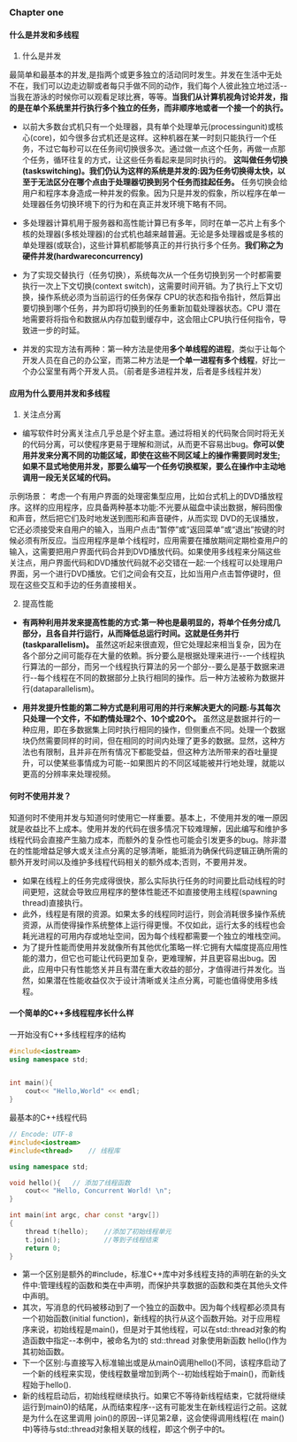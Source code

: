 ### Chapter one 

#### 什么是并发和多线程
1. 什么是并发

最简单和最基本的并发,是指两个或更多独立的活动同时发生。并发在生活中无处不在，我们可以边走边聊或者每只手做不同的动作，我们每个人彼此独立地过活--当我在游泳的时候你可以观看足球比赛，等等。**当我们从计算机视角讨论并发，指的是在单个系统里并行执行多个独立的任务，而非顺序地或者一个接一个的执行。** 

- 以前大多数台式机只有一个处理器，具有单个处理单元(processingunit)或核心(core)，如今很多台式机还是这样。这种机器在某一时刻只能执行一个任务，不过它每秒可以在任务间切换很多次。通过做一点这个任务，再做一点那个任务，循环往复的方式，让这些任务看起来是同时执行的。 **这叫做任务切换(taskswitching)。我们仍认为这样的系统是并发的:因为任务切换得太快，以至于无法区分在哪个点由于处理器切换到另个任务而挂起任务。** 任务切换会给用户和程序本身造成一种并发的假象。因为只是并发的假象，所以程序在单一处理器任务切换环境下的行为和在真正并发环境下略有不同。

- 多处理器计算机用于服务器和高性能计算已有多年，同时在单一芯片上有多个核的处理器(多核处理器)的台式机也越来越普遍。无论是多处理器或是多核的单处理器(或联合)，这些计算机都能够真正的并行执行多个任务。**我们称之为硬件并发(hardwareconcurrency)**

- 为了实现交替执行（任务切换），系统每次从一个任务切换到另一个时都需要执行一次上下文切换(context switch)，这需要时间开销。为了执行上下文切换，操作系统必须为当前运行的任务保存 CPU的状态和指令指针，然后算出要切换到哪个任务，并为即将切换到的任务重新加载处理器状态。CPU 潜在地需要将将指令和数据从内存加载到缓存中，这会阻止CPU执行任何指令，导致进一步的时延。

- 并发的实现方法有两种：第一种方法是使用**多个单线程的进程**，类似于让每个开发人员在自己的办公室，而第二种方法是**一个单一进程有多个线程**，好比一个办公室里有两个开发人员。（前者是多进程并发，后者是多线程并发）



#### 应用为什么要用并发和多线程

1. 关注点分离

- 编写软件时分离关注点几乎总是个好主意。通过将相关的代码聚合同时将无关的代码分离，可以使程序更易于理解和测试，从而更不容易出bug。**你可以使用并发来分离不同的功能区域，即使在这些不同区域上的操作需要同时发生;如果不显式地使用并发，那要么编写一个任务切换框架，要么在操作中主动地调用一段无关区域的代码。**

示例场景：
考虑一个有用户界面的处理密集型应用，比如台式机上的DVD播放程序。这样的应用程序，应具备两种基本功能:不光要从磁盘中读出数据，解码图像和声音，然后把它们及时地发送到图形和声音硬件，从而实现 DVD的无误播放，它还必须接受来自用户的输入，当用户点击“暂停”或“返回菜单”或“退出”按键的时候必须有所反应。当应用程序是单个线程时，应用需要在播放期间定期检查用户的输入，这需要把用户界面代码合并到DVD播放代码。如果使用多线程来分隔这些关注点，用户界面代码和DVD播放代码就不必交错在一起:一个线程可以处理用户界面，另一个进行DVD播放。它们之间会有交互，比如当用户点击暂停键时，但现在这些交互和手边的任务直接相关。

2. 提高性能

- **有两种利用并发来提高性能的方式:第一种也是最明显的，将单个任务分成几部分，且各自并行运行，从而降低总运行时间。这就是任务并行(taskparallelism)。** 虽然这听起来很直观，但它处理起来相当复杂，因为在各个部分之间可能存在大量的依赖。拆分要么是根据处理来进行--一个线程执行算法的一部分，而另一个线程执行算法的另一个部分--要么是基于数据来进行--每个线程在不同的数据部分上执行相同的操作。后一种方法被称为数据并行(dataparallelism)。

- **用并发提升性能的第二种方式是利用可用的并行来解决更大的问题:与其每次只处理一个文件，不如酌情处理2个、10个或20个。** 虽然这是数据并行的一种应用，即在多数据集上同时执行相同的操作，但侧重点不同。处理一个数据块仍然需要同样的时间，但在相同的时间内处理了更多的数据。显然，这种方法也有限制，且并非在所有情况下都能受益，但这种方法所带来的吞吐量提升，可以使某些事情成为可能--如果图片的不同区域能被并行地处理，就能以更高的分辨率来处理视频。



#### 何时不使用并发？

知道何时不使用并发与知道何时使用它一样重要。基本上，不使用并发的唯一原因就是收益比不上成本。使用并发的代码在很多情况下较难理解，因此编写和维护多线程代码会直接产生脑力成本，而额外的复杂性也可能会引发更多的bug。除非潜在的性能增益足够大或关注点分离的足够清晰，能抵消为确保代码逻辑正确所需的额外开发时间以及维护多线程代码相关的额外成本;否则，不要用并发。

- 如果在线程上的任务完成得很快，那么实际执行任务的时间要比启动线程的时间更短，这就会导致应用程序的整体性能还不如直接使用主线程(spawning thread)直接执行。
- 此外，线程是有限的资源。如果太多的线程同时运行，则会消耗很多操作系统资源，从而使得操作系统整体上运行得更慢。不仅如此，运行太多的线程也会耗光进程的可用内存或地址空间，因为每个线程都需要一个独立的堆栈空间。
- 为了提升性能而使用并发就像所有其他优化策略一样:它拥有大幅度提高应用性能的潜力，但它也可能让代码更加复杂，更难理解，并且更容易出bug。因此，应用中只有性能悠关并且有潜在重大收益的部分，才值得进行并发化。当然，如果潜在性能收益仅次于设计清晰或关注点分离，可能也值得使用多线程。

<!-- #### C++支持并发的一些历史
看不太懂说实话！
 -->



#### 一个简单的C++多线程程序长什么样

一开始没有C++多线程程序的结构
```cpp
#include<iostream>
using namespace std;


int main(){
    cout<< "Hello,World" << endl;
}
```


最基本的C++线程代码

```cpp
// Encode: UTF-8
#include<iostream>
#include<thread>    // 线程库

using namespace std;

void hello(){   // 添加了线程函数
    cout<< "Hello, Concurrent World! \n";
}

int main(int argc, char const *argv[])
{
    thread t(hello);    //添加了初始线程单元
    t.join();           //等到子线程结束
    return 0;
}

```
- 第一个区别是额外的#include<thread>，标准C++库中对多线程支持的声明在新的头文件中:管理线程的函数和类在<thread>中声明，而保护共享数据的函数和类在其他头文件中声明。
- 其次，写消息的代码被移动到了一个独立的函数中。因为每个线程都必须具有一个初始函数(initial function)，新线程的执行从这个函数开始。对于应用程序来说，初始线程是main()，但是对于其他线程，可以在std::thread对象的构造函数中指定--本例中，被命名为t的 std::thread 对象使用新函数 hello()作为其初始函数。
- 下一个区别:与直接写入标准输出或是从main0调用hello()不同，该程序启动了一个新的线程来实现，使线程数量增加到两个--初始线程始于main()，而新线程始于hello().
- 新的线程启动后，初始线程继续执行。如果它不等待新线程结束，它就将继续运行到main0)的结尾，从而结束程序--这有可能发生在新线程运行之前。这就是为什么在这里调用 join()的原因--详见第2章，这会使得调用线程(在 main()中)等待与std::thread对象相关联的线程，即这个例子中的t。

